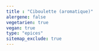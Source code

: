 ```yaml
---
title : "Ciboulette (aromatique)"
alergene: false
vegetarien: true
vegan: true
type: "epices"
sitemap_exclude: true
--- 
```

